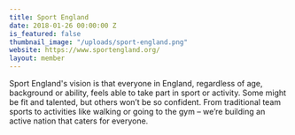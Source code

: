```yaml
---
title: Sport England
date: 2018-01-26 00:00:00 Z
is_featured: false
thumbnail_image: "/uploads/sport-england.png"
website: https://www.sportengland.org/
layout: member
---
```


Sport England's vision is that everyone in England, regardless of age, background or ability, feels able to take part in sport or activity. Some might be fit and talented, but others won’t be so confident. From traditional team sports to activities like walking or going to the gym – we’re building an active nation that caters for everyone.